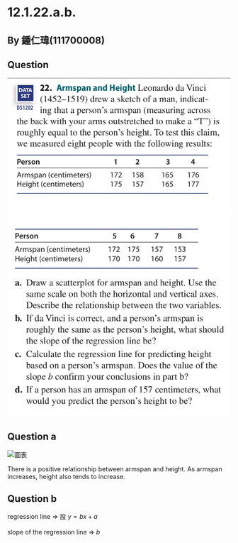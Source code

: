 # 12.1.22.a.b.

## By 鍾仁瑋(111700008)

## Question

![圖片1](https://github.com/HWTeng-Course/202402-Statistics/raw/main/Images/S__1194333_0.jpg)
![圖片2](https://github.com/HWTeng-Course/202402-Statistics/raw/main/Images/S__1194335_0.jpg)

## Question a

![圖表](https://github.com/HWTeng-Course/202402-Statistics/assets/162070198/332829f6-fbad-460a-a0cb-555020492ffe)

There is a positive relationship between armspan and height. As armspan increases, height also tends to increase.

## Question b

regression line =>
設 $y = bx + a$<br>\
slope of the regression line => $b$

